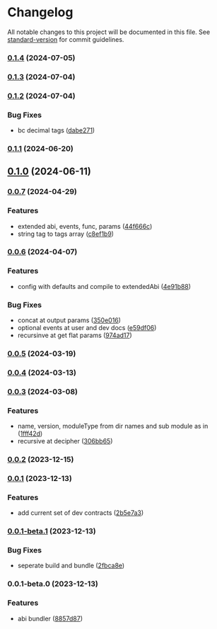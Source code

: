 # Changelog

All notable changes to this project will be documented in this file. See [standard-version](https://github.com/conventional-changelog/standard-version) for commit guidelines.

### [0.1.4](https://github.com/InverterNetwork/abis/compare/v0.1.3...v0.1.4) (2024-07-05)

### [0.1.3](https://github.com/InverterNetwork/abis/compare/v0.1.2...v0.1.3) (2024-07-04)

### [0.1.2](https://github.com/InverterNetwork/abis/compare/v0.1.1...v0.1.2) (2024-07-04)


### Bug Fixes

* bc decimal tags ([dabe271](https://github.com/InverterNetwork/abis/commit/dabe2719b6cd19a86771c46fb9071f193d95ccda))

### [0.1.1](https://github.com/InverterNetwork/abis/compare/v0.1.0...v0.1.1) (2024-06-20)

## [0.1.0](https://github.com/InverterNetwork/abis/compare/v0.1.0-alpha.12...v0.1.0) (2024-06-11)

### [0.0.7](https://github.com/InverterNetwork/abis/compare/v0.0.7-alpha.3...v0.0.7) (2024-04-29)


### Features

* extended abi, events, func, params ([44f666c](https://github.com/InverterNetwork/abis/commit/44f666c16e669f7008c1e6130e8ffb68696d24b6))
* string tag to tags array ([c8ef1b9](https://github.com/InverterNetwork/abis/commit/c8ef1b9ffb49901bc09d6a9eb6751d3233802d30))

### [0.0.6](https://github.com/InverterNetwork/abis/compare/v0.0.5...v0.0.6) (2024-04-07)


### Features

* config with defaults and compile to extendedAbi ([4e91b88](https://github.com/InverterNetwork/abis/commit/4e91b88ea2f18fbb72c2d23a85bf9ccec2479569))


### Bug Fixes

* concat at output params ([350e016](https://github.com/InverterNetwork/abis/commit/350e016f31442d87d9694467a2f4f2b3203ba84f))
* optional events at user and dev docs ([e59df06](https://github.com/InverterNetwork/abis/commit/e59df069dc102b01ae1f0add8ffacfc916d659dc))
* recursinve at get flat params ([974ad17](https://github.com/InverterNetwork/abis/commit/974ad174277799244530a576fc784fb4d5d89eef))

### [0.0.5](https://github.com/InverterNetwork/abis/compare/v0.0.4...v0.0.5) (2024-03-19)

### [0.0.4](https://github.com/InverterNetwork/abis/compare/v0.0.3...v0.0.4) (2024-03-13)

### [0.0.3](https://github.com/InverterNetwork/abis/compare/v0.0.2...v0.0.3) (2024-03-08)


### Features

* name, version, moduleType from dir names and sub module as in ([1fff42d](https://github.com/InverterNetwork/abis/commit/1fff42de39b586516bc6ed089ffc93f261481f05))
* recursive at decipher ([306bb65](https://github.com/InverterNetwork/abis/commit/306bb651c80028b721dca14f45c727096a6a5c07))

### [0.0.2](https://github.com/InverterNetwork/abis/compare/v0.0.1...v0.0.2) (2023-12-15)

### [0.0.1](https://github.com/InverterNetwork/abis/compare/v0.0.1-beta.1...v0.0.1) (2023-12-13)


### Features

* add current set of dev contracts ([2b5e7a3](https://github.com/InverterNetwork/abis/commit/2b5e7a35cb4bb6c26bcc57b181a45aff7cf23dd3))

### [0.0.1-beta.1](https://github.com/InverterNetwork/abis/compare/v0.0.1-beta.0...v0.0.1-beta.1) (2023-12-13)


### Bug Fixes

* seperate build and bundle ([2fbca8e](https://github.com/InverterNetwork/abis/commit/2fbca8e55e25eb454006bde58743f258b5e209dc))

### 0.0.1-beta.0 (2023-12-13)


### Features

* abi bundler ([8857d87](https://github.com/InverterNetwork/abis/commit/8857d87035f289e5bc80ee467bf058a2c8bf495a))
